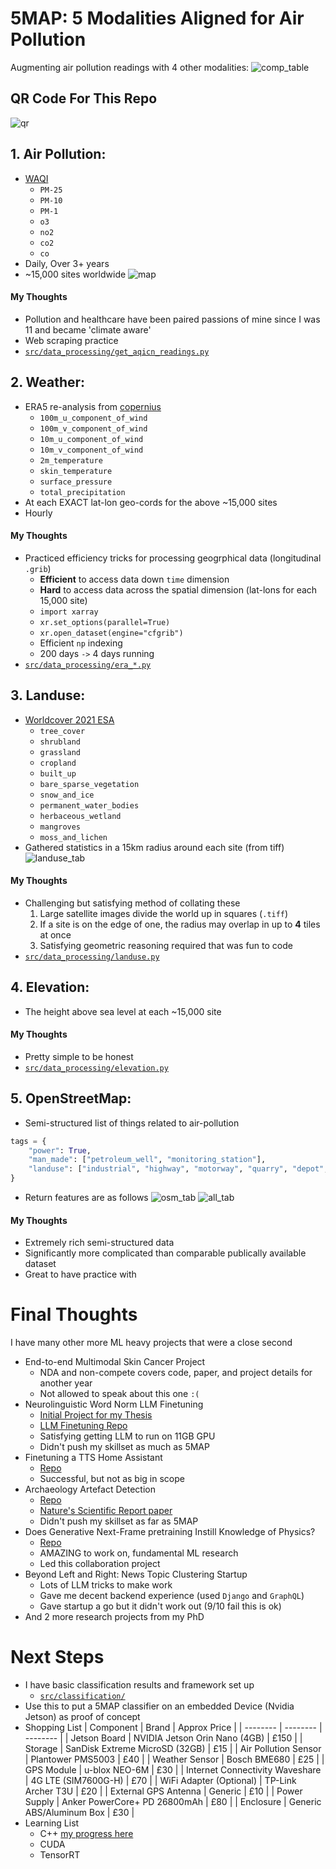 # 5MAP: 5 Modalities Aligned for Air Pollution
Augmenting air pollution readings with 4 other modalities:
![comp_table](5map_vs_others.png)

## QR Code For This Repo
![qr](qr.png)

## **1. Air Pollution:** 
- [WAQI](https://waqi.info/)
    * `PM-25`
    * `PM-10`
    * `PM-1`
    * `o3`
    * `no2`
    * `co2`
    * `co`
- Daily, Over 3+ years
- ~15,000 sites worldwide
![map](world_map.png)
#### My Thoughts
- Pollution and healthcare have been paired passions of mine since I was 11 and became 'climate aware' 
- Web scraping practice
- [`src/data_processing/get_aqicn_readings.py`](src/data_processing/get_aqicn_readings.py)
 

## **2. Weather:**
- ERA5 re-analysis from [copernius](https://pypi.org/project/cdsapi/)
    * `100m_u_component_of_wind`
    * `100m_v_component_of_wind`
    * `10m_u_component_of_wind`
    * `10m_v_component_of_wind`
    * `2m_temperature`
    * `skin_temperature`
    * `surface_pressure`
    * `total_precipitation`
- At each EXACT lat-lon geo-cords for the above ~15,000 sites
- Hourly
####  My Thoughts
- Practiced efficiency tricks for processing geogrphical data (longitudinal `.grib`)
    - **Efficient** to access data down `time` dimension
    - **Hard** to access data across the spatial dimension (lat-lons for each 15,000 site)
    - `import xarray`
    - `xr.set_options(parallel=True)` 
    - `xr.open_dataset(engine="cfgrib")`
    - Efficient `np` indexing
    - 200 days `->` 4 days running
- [`src/data_processing/era_*.py`](src/data_processing/era5_process_final.py)


## **3. Landuse:** 
- [Worldcover 2021 ESA](https://worldcover2021.esa.int/download)
    * `tree_cover`
    * `shrubland`
    * `grassland`
    * `cropland`
    * `built_up`
    * `bare_sparse_vegetation`
    * `snow_and_ice`
    * `permanent_water_bodies`
    * `herbaceous_wetland`
    * `mangroves`
    * `moss_and_lichen`
- Gathered statistics in a 15km radius around each site (from tiff)
![landuse_tab](landuse_tab.png)
#### My Thoughts
- Challenging but satisfying method of collating these
    1. Large satellite images divide the world up in squares (`.tiff`)
    2. If a site is on the edge of one, the radius may overlap in up to **4** tiles at once
    3. Satisfying geometric reasoning required that was fun to code
- [`src/data_processing/landuse.py`](src/data_processing/landuse.py)


## **4. Elevation:**
- The height above sea level at each ~15,000 site
#### My Thoughts
- Pretty simple to be honest
- [`src/data_processing/elevation.py`](src/data_processing/elevation.py)


## **5. OpenStreetMap:**
- Semi-structured list of things related to air-pollution
```python
tags = {
    "power": True,
    "man_made": ["petroleum_well", "monitoring_station"],
    "landuse": ["industrial", "highway", "motorway", "quarry", "depot", "farm"],
}
```
- Return features are as follows
![osm_tab](osm_table.png)
![all_tab](all_tab.png)
#### My Thoughts
- Extremely rich semi-structured data
- Significantly more complicated than comparable publically available dataset
- Great to have practice with

# Final Thoughts
I have many other more ML heavy projects that were a close second
- End-to-end Multimodal Skin Cancer Project
    * NDA and non-compete covers code, paper, and project details for another year
    * Not allowed to speak about this one `:(`
- Neurolinguistic Word Norm LLM Finetuning
    * [Initial Project for my Thesis](https://github.com/Jumperkables/a_vs_c)
    * [LLM Finetuning Repo](https://github.com/Jumperkables/llm_wordnorms)
    * Satisfying getting LLM to run on 11GB GPU
    * Didn't push my skillset as much as 5MAP
- Finetuning a TTS Home Assistant
    * [Repo](https://github.com/Jumperkables/sigmarvis)
    * Successful, but not as big in scope
- Archaeology Artefact Detection
    * [Repo](https://github.com/Jumperkables/archaeology_classifier)
    * [Nature's Scientific Report paper](https://www.nature.com/articles/s41598-022-15965-2)
    * Didn't push my skillset as far as 5MAP
- Does Generative Next-Frame pretraining Instill Knowledge of Physics?
    * [Repo](https://github.com/Visual-modelling)
    * AMAZING to work on, fundamental ML research
    * Led this collaboration project
- Beyond Left and Right: News Topic Clustering Startup
    * Lots of LLM tricks to make work
    * Gave me decent backend experience (used `Django` and `GraphQL`)
    * Gave startup a go but it didn't work out (9/10 fail this is ok)
- And 2 more research projects from my PhD


# Next Steps
- I have basic classification results and framework set up
    * [`src/classification/`](src/classification/)
- Use this to put a 5MAP classifier on an embedded Device (Nvidia Jetson) as proof of concept
- Shopping List
| Component | Brand | Approx Price |
| -------- | -------- | -------- |
| Jetson Board | NVIDIA Jetson Orin Nano (4GB) | £150 |
| Storage | SanDisk Extreme MicroSD (32GB) | £15 |
| Air Pollution Sensor | Plantower PMS5003 | £40 |
| Weather Sensor | Bosch BME680 | £25 |
| GPS Module | u-blox NEO-6M | £30 |
| Internet Connectivity	Waveshare | 4G LTE (SIM7600G-H) | £70 |
| WiFi Adapter (Optional) | TP-Link Archer T3U | £20 |
| External GPS Antenna | Generic | £10 |
| Power Supply | Anker PowerCore+ PD 26800mAh | £80 |
| Enclosure | Generic ABS/Aluminum Box | £30 |
- Learning List
    * C++ [my progress here](https://github.com/Jumperkables/learning/tree/main/c%2B%2B)
    * CUDA
    * TensorRT
